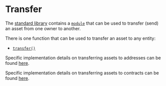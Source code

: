 # Transfer

The [standard library](https://github.com/FuelLabs/sway/tree/master/sway-lib-std) contains a [`module`](https://github.com/FuelLabs/sway/blob/master/sway-lib-std/src/asset.sw) that can be used to transfer (send) an asset from one owner to another.

There is one function that can be used to transfer an asset to any entity:

- [`transfer()`](./address-or-contract.md)

Specific implementation details on transferring assets to addresses can be found [here](./address.md).

Specific implementation details on transferring assets to contracts can be found [here](./contract.md).
